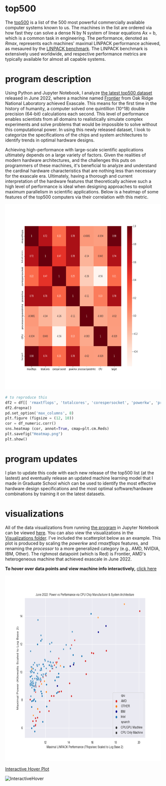 # top500
The [top500](https://www.top500.org/project/top500_description/) is a list of the 500 most powerful commercially available computer systems known to us. 
The machines in the list are ordered via how fast they can solve a dense N by N system of linear equations Ax = b, which is a common task in engineering.
The performance, denoted as *Rmax*, represents each machines' maximal LINPACK performance achieved, as mesaured by the [LINPACK benchmark](http://www.netlib.org/utk/people/JackDongarra/PAPERS/hpl.pdf). The LINPACK benchmark is extensively used worldwide, and respective performance metrics are typically available for almost all capable systems.


# program description 
Using Python and Jupyter Notebook, I analyze [the latest top500 dataset](https://www.top500.org/lists/top500/2022/06/) released in June 2022, where a machine named [Frontier](https://www.olcf.ornl.gov/frontier/) from Oak Ridge National Laboratory achieved Exascale. This means for the first time in the history of humanity, 
a computer solved one quintillion (10^18) double precision (64-bit) calculations each second. This level of performance enables scientists from all domains to 
realistically simulate complex experiments and solve problems that would be impossible to solve without this computational power. In using this newly released dataset, I look to categorize the specifications of the chips and system architectures to identify trends in optimal hardware designs. 

Achieving high-performance with large-scale scientific applications ultimately depends on a large variety of factors. Given the realities of modern hardware architectures, and the challenges this puts on programmers of these machines, it's beneficial to analyze and understand the cardinal hardware characteristics that are nothing less than necessary for the exascale era. Ultimately, having a thorough and current interpretation of the hardware features that theoretically achieve such a high level of performance is ideal when designing approaches to exploit maximum parallelism in scientific applications. Below is a heatmap of some features of the top500 computers via their correlation with this metric. 

<p align="center">
<img src="https://github.com/tommygorham/top500/blob/main/Visualizations/Theoretical_Peak%2BPerformance_Heatmap_of_Corr_Spring22.png" height="600px" /> 
</p> 

```python
# to reproduce this 
df2 = df[[ 'rmaxtflops', 'totalcores', 'corespersocket', 'powerkw', 'processorspeedmhz', 'CPU', 'target' ]]
df2.dropna()
pd.set_option('max_columns', 8)
plt.figure (figsize = (12, 10))
cor = df_numeric.corr()
sns.heatmap (cor, annot=True, cmap=plt.cm.Reds)
plt.savefig("Heatmap.png")
plt.show()
```

# program updates
I plan to update this code with each new release of the top500 list (at the lastest) and eventually release an updated machine learning model that I made in Graduate School which can be used to identify the most effective hardware design specifications and the most optimal software/hardware combinations by training it on the latest datasets. 

# visualizations
All of the data visualizations from running [the program](https://github.com/tommygorham/top500/blob/main/top500analysis.py) in Jupyter Notebook can be viewed [here](https://github.com/tommygorham/top500/blob/main/top500_notebook.ipynb). You can also view the visualizations in the [Visualizations folder](https://github.com/tommygorham/top500/tree/main/Visualizations). I've included the scatterplot below as an example. This plot is produced by scaling the *powerkw* and *rmaxtflops* features, and renaming the *processor* to a more generalized category (e.g., AMD, NVIDIA, IBM, Other). The righmost datapoint (which is Red) is Frontier, AMD's heterogeneous machine that achieved exascale in June 2022. 

**To hover over data points and view machine info interactively,** [click here](http://htmlpreview.github.io/?https://github.com/tommygorham/top500/blob/main/Visualizations/InteractiveMachineInfo.html) 


<p align="center">
<img src="https://github.com/tommygorham/top500/blob/main/Visualizations/June2022powervperformance_cpu_and_arch.png" height="600px"  />
</p> 

[Interactive Hover Plot](http://htmlpreview.github.io/?https://github.com/tommygorham/top500/blob/main/Visualizations/InteractiveMachineInfo.html)

![InteractiveHover](https://user-images.githubusercontent.com/38857089/177635140-def4959e-1cf4-4806-99ec-f5d05377a479.png)


